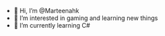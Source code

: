 - 👋 Hi, I’m @Marteenahk
- 👀 I’m interested in gaming and learning new things 
- 🌱 I’m currently learning C#
